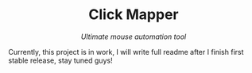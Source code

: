<h1 align="center">Click Mapper</h1>

<p align="center"><i>Ultimate mouse automation tool</i></p>


Currently, this project is in work, I will write full readme after I finish first
stable release, stay tuned guys!
